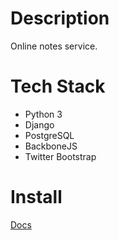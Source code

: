 # Description

Online notes service.

# Tech Stack

* Python 3
* Django
* PostgreSQL
* BackboneJS
* Twitter Bootstrap

# Install

[Docs](/docs/install.md)
